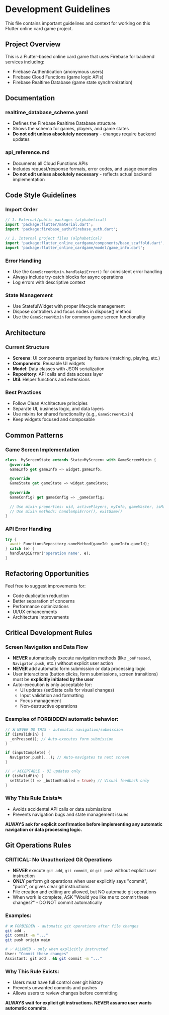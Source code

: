 # Development Guidelines

This file contains important guidelines and context for working on this Flutter online card game project.

## Project Overview

This is a Flutter-based online card game that uses Firebase for backend services including:
- Firebase Authentication (anonymous users)
- Firebase Cloud Functions (game logic APIs)
- Firebase Realtime Database (game state synchronization)

## Documentation

### realtime_database_scheme.yaml
- Defines the Firebase Realtime Database structure
- Shows the schema for games, players, and game states
- **Do not edit unless absolutely necessary** - changes require backend updates

### api_reference.md
- Documents all Cloud Functions APIs
- Includes request/response formats, error codes, and usage examples
- **Do not edit unless absolutely necessary** - reflects actual backend implementation

## Code Style Guidelines

### Import Order
```dart
// 1. External/public packages (alphabetical)
import 'package:flutter/material.dart';
import 'package:firebase_auth/firebase_auth.dart';

// 2. Internal project files (alphabetical)
import 'package:flutter_online_cardgame/components/base_scaffold.dart';
import 'package:flutter_online_cardgame/model/game_info.dart';
```

### Error Handling
- Use the `GameScreenMixin.handleApiError()` for consistent error handling
- Always include try-catch blocks for async operations
- Log errors with descriptive context

### State Management
- Use StatefulWidget with proper lifecycle management
- Dispose controllers and focus nodes in dispose() method
- Use the `GameScreenMixin` for common game screen functionality

## Architecture

### Current Structure
- **Screens**: UI components organized by feature (matching, playing, etc.)
- **Components**: Reusable UI widgets
- **Model**: Data classes with JSON serialization
- **Repository**: API calls and data access layer
- **Util**: Helper functions and extensions

### Best Practices
- Follow Clean Architecture principles
- Separate UI, business logic, and data layers
- Use mixins for shared functionality (e.g., `GameScreenMixin`)
- Keep widgets focused and composable

## Common Patterns

### Game Screen Implementation
```dart
class _MyScreenState extends State<MyScreen> with GameScreenMixin {
  @override
  GameInfo get gameInfo => widget.gameInfo;
  
  @override
  GameState get gameState => widget.gameState;
  
  @override
  GameConfig? get gameConfig => _gameConfig;
  
  // Use mixin properties: uid, activePlayers, myInfo, gameMaster, isMaster
  // Use mixin methods: handleApiError(), exitGame()
}
```

### API Error Handling
```dart
try {
  await FunctionsRepository.someMethod(gameId: gameInfo.gameId);
} catch (e) {
  handleApiError('operation name', e);
}
```

## Refactoring Opportunities

Feel free to suggest improvements for:
- Code duplication reduction
- Better separation of concerns
- Performance optimizations
- UI/UX enhancements
- Architecture improvements

## Critical Development Rules

### Screen Navigation and Data Flow
- **NEVER** automatically execute navigation methods (like `_onPressed`, `Navigator.push`, etc.) without explicit user action
- **NEVER** add automatic form submission or data processing logic
- User interactions (button clicks, form submissions, screen transitions) must be **explicitly initiated by the user**
- Auto-execution is only acceptable for:
  - UI updates (setState calls for visual changes)
  - Input validation and formatting
  - Focus management
  - Non-destructive operations

### Examples of FORBIDDEN automatic behavior:
```dart
// ❌ NEVER DO THIS - automatic navigation/submission
if (isValidPin) {
  _onPressed(); // Auto-executes form submission
}

if (inputComplete) {
  Navigator.push(...); // Auto-navigates to next screen
}

// ✅ ACCEPTABLE - UI updates only
if (isValidPin) {
  setState(() => _buttonEnabled = true); // Visual feedback only
}
```

### Why This Rule Exists≒
- Avoids accidental API calls or data submissions
- Prevents navigation bugs and state management issues

**ALWAYS ask for explicit confirmation before implementing any automatic navigation or data processing logic.**

## Git Operations Rules

### CRITICAL: No Unauthorized Git Operations
- **NEVER** execute `git add`, `git commit`, or `git push` without explicit user instruction
- **ONLY** perform git operations when user explicitly says "commit", "push", or gives clear git instructions
- File creation and editing are allowed, but NO automatic git operations
- When work is complete, ASK "Would you like me to commit these changes?" - DO NOT commit automatically

### Examples:
```bash
# ❌ FORBIDDEN - automatic git operations after file changes
git add .
git commit -m "..."
git push origin main

# ✅ ALLOWED - only when explicitly instructed
User: "Commit these changes"
Assistant: git add . && git commit -m "..."
```

### Why This Rule Exists:
- Users must have full control over git history
- Prevents unwanted commits and pushes
- Allows users to review changes before committing

**ALWAYS wait for explicit git instructions. NEVER assume user wants automatic commits.**
